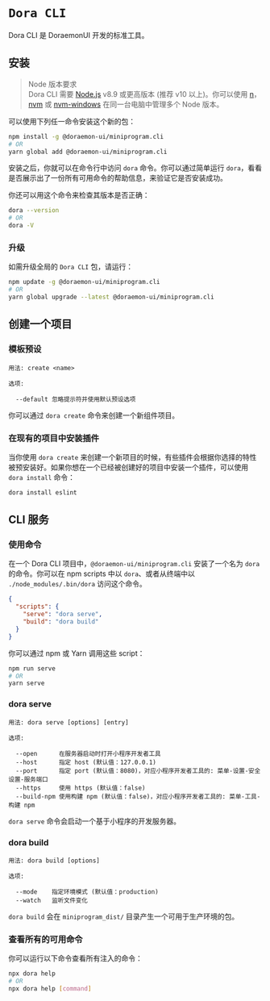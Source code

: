 # `Dora CLI`

Dora CLI 是 DoraemonUI 开发的标准工具。

## 安装

> Node 版本要求\
Dora CLI 需要 [Node.js](https://nodejs.org/) v8.9 或更高版本 (推荐 v10 以上)。你可以使用 [n](https://github.com/tj/n)，[nvm](https://github.com/creationix/nvm) 或 [nvm-windows](https://github.com/coreybutler/nvm-windows) 在同一台电脑中管理多个 Node 版本。

可以使用下列任一命令安装这个新的包：

```bash
npm install -g @doraemon-ui/miniprogram.cli
# OR
yarn global add @doraemon-ui/miniprogram.cli
```

安装之后，你就可以在命令行中访问 `dora` 命令。你可以通过简单运行 `dora`，看看是否展示出了一份所有可用命令的帮助信息，来验证它是否安装成功。

你还可以用这个命令来检查其版本是否正确：

```bash
dora --version
# OR
dora -V
```

### 升级

如需升级全局的 `Dora CLI` 包，请运行：

```bash
npm update -g @doraemon-ui/miniprogram.cli
# OR
yarn global upgrade --latest @doraemon-ui/miniprogram.cli
```

## 创建一个项目

### 模板预设

```
用法: create <name>

选项:

  --default 忽略提示符并使用默认预设选项
```

你可以通过 `dora create` 命令来创建一个新组件项目。

### 在现有的项目中安装插件

当你使用 `dora create` 来创建一个新项目的时候，有些插件会根据你选择的特性被预安装好。如果你想在一个已经被创建好的项目中安装一个插件，可以使用 `dora install` 命令：

```bash
dora install eslint
```

## CLI 服务

### 使用命令

在一个 Dora CLI 项目中，`@doraemon-ui/miniprogram.cli` 安装了一个名为 `dora` 的命令。你可以在 npm scripts 中以 `dora`、或者从终端中以 `./node_modules/.bin/dora` 访问这个命令。

```json
{
  "scripts": {
    "serve": "dora serve",
    "build": "dora build"
  }
}
```

你可以通过 npm 或 Yarn 调用这些 script：

```bash
npm run serve
# OR
yarn serve
```

### dora serve

```
用法: dora serve [options] [entry]

选项:

  --open      在服务器启动时打开小程序开发者工具
  --host      指定 host (默认值：127.0.0.1)
  --port      指定 port (默认值：8080)，对应小程序开发者工具的: 菜单-设置-安全设置-服务端口
  --https     使用 https (默认值：false)
  --build-npm 使用构建 npm (默认值：false)，对应小程序开发者工具的: 菜单-工具-构建 npm
```

`dora serve` 命令会启动一个基于小程序的开发服务器。

### dora build

```
用法: dora build [options]

选项:

  --mode    指定环境模式 (默认值：production)
  --watch   监听文件变化
```

`dora build` 会在 `miniprogram_dist/` 目录产生一个可用于生产环境的包。

### 查看所有的可用命令

你可以运行以下命令查看所有注入的命令：

```bash
npx dora help
# OR
npx dora help [command]
```